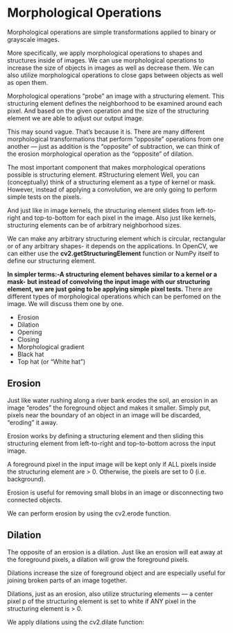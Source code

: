 # Morphological Operations
Morphological operations are simple transformations applied to binary or grayscale images.

More specifically, we apply morphological operations to shapes and structures inside of images. We can use morphological operations to increase the size of objects in images as well as decrease them. We can also utilize morphological operations to close gaps between objects as well as open them.

Morphological operations “probe” an image with a structuring element. This structuring element defines the neighborhood to be examined around each pixel. And based on the given operation and the size of the structuring element we are able to adjust our output image.

This may sound vague. That’s because it is. There are many different morphological transformations that perform “opposite” operations from one another — just as addition is the “opposite” of subtraction, we can think of the erosion morphological operation as the “opposite” of dilation.

The most important component that makes morphological operations possible is structuring element.
#Structuring element
Well, you can (conceptually) think of a structuring element as a type of kernel or mask. However, instead of applying a convolution, we are only going to perform simple tests on the pixels.

And just like in image kernels, the structuring element slides from left-to-right and top-to-bottom for each pixel in the image. Also just like kernels, structuring elements can be of arbitrary neighborhood sizes.

We can make any arbitrary structuring element which is circular, rectangular or of any arbitrary shapes- it depends on the applications.
In OpenCV, we can either use the **cv2.getStructuringElement**  function or NumPy itself to define our structuring element.


**In simpler terms:-A structuring element behaves similar to a kernel or a mask- but instead of convolving the input image with our structuring element, we are just going to be applying simple pixel tests.**
There are different types of morphological operations which can be perfomed on the image. We will discuss them one by one.
* Erosion
* Dilation
* Opening
* Closing
* Morphological gradient
* Black hat
* Top hat (or “White hat”)

## Erosion
Just like water rushing along a river bank erodes the soil, an erosion in an image “erodes” the foreground object and makes it smaller. Simply put, pixels near the boundary of an object in an image will be discarded, “eroding” it away.

Erosion works by defining a structuring element and then sliding this structuring element from left-to-right and top-to-bottom across the input image.

A foreground pixel in the input image will be kept only if ALL pixels inside the structuring element are > 0. Otherwise, the pixels are set to 0 (i.e. background).

Erosion is useful for removing small blobs in an image or disconnecting two connected objects.

We can perform erosion by using the cv2.erode  function.


## Dilation
The opposite of an erosion is a dilation. Just like an erosion will eat away at the foreground pixels, a dilation will grow the foreground pixels.

Dilations increase the size of foreground object and are especially useful for joining broken parts of an image together.

Dilations, just as an erosion, also utilize structuring elements — a center pixel p of the structuring element is set to white if ANY pixel in the structuring element is > 0.

We apply dilations using the cv2.dilate  function:

